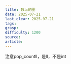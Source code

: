 ```yaml
---
title: 数上的图
date: 2025-07-21
last_clear: 2025-07-21
tags: 
grasp: 
difficulty: 1200
source: 
article:
---
```

注意pop_countll，是ll，不是int
